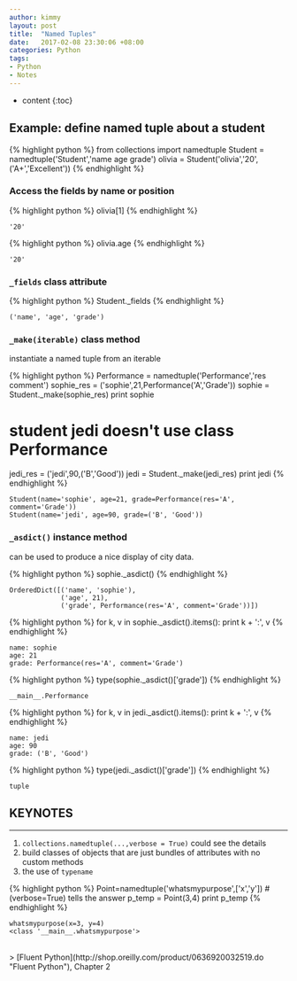 ```yaml
---
author: kimmy
layout: post
title:  "Named Tuples"
date:   2017-02-08 23:30:06 +08:00
categories: Python
tags:
- Python
- Notes
---
```


* content
{:toc}


## Example: define named tuple about a student


{% highlight python %}
from collections import namedtuple
Student = namedtuple('Student','name age grade')
olivia = Student('olivia','20',('A+','Excellent'))
{% endhighlight %}

### Access the fields by name or position


{% highlight python %}
olivia[1]
{% endhighlight %}




    '20'




{% highlight python %}
olivia.age
{% endhighlight %}




    '20'



### `_fields` class attribute


{% highlight python %}
Student._fields
{% endhighlight %}




    ('name', 'age', 'grade')



### `_make(iterable)` class method
instantiate a named tuple from an iterable


{% highlight python %}
Performance = namedtuple('Performance','res comment')
sophie_res = ('sophie',21,Performance('A','Grade'))
sophie = Student._make(sophie_res)
print sophie
# student jedi doesn't use class Performance
jedi_res = ('jedi',90,('B','Good'))
jedi = Student._make(jedi_res)
print jedi
{% endhighlight %}

    Student(name='sophie', age=21, grade=Performance(res='A', comment='Grade'))
    Student(name='jedi', age=90, grade=('B', 'Good'))


### `_asdict()` instance method
can be used to produce a nice display of city data.


{% highlight python %}
sophie._asdict()
{% endhighlight %}




    OrderedDict([('name', 'sophie'),
                 ('age', 21),
                 ('grade', Performance(res='A', comment='Grade'))])




{% highlight python %}
for k, v in sophie._asdict().items():
    print k + ':', v
{% endhighlight %}

    name: sophie
    age: 21
    grade: Performance(res='A', comment='Grade')



{% highlight python %}
type(sophie._asdict()['grade'])
{% endhighlight %}




    __main__.Performance




{% highlight python %}
for k, v in jedi._asdict().items():
    print k + ':', v
{% endhighlight %}

    name: jedi
    age: 90
    grade: ('B', 'Good')



{% highlight python %}
type(jedi._asdict()['grade'])
{% endhighlight %}




    tuple



## KEYNOTES
---
1. `collections.namedtuple(...,verbose = True)` could see the details
2. build classes of objects that are just bundles of attributes with no custom methods
3. the use of `typename`

 {% highlight python %}
Point=namedtuple('whatsmypurpose',['x','y']) # (verbose=True) tells the answer
p_temp = Point(3,4)
print p_temp
{% endhighlight %}

    whatsmypurpose(x=3, y=4)
    <class '__main__.whatsmypurpose'>




<br>
> [Fluent Python](http://shop.oreilly.com/product/0636920032519.do "Fluent Python"), Chapter 2
